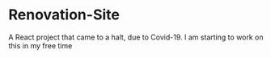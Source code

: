 # Renovation-Site
A React project that came to a halt, due to Covid-19. I am starting to work on this in my free time
